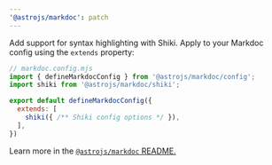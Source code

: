 ```yaml
---
'@astrojs/markdoc': patch
---
```


Add support for syntax highlighting with Shiki. Apply to your Markdoc config using the `extends` property:

```js
// markdoc.config.mjs
import { defineMarkdocConfig } from '@astrojs/markdoc/config';
import shiki from '@astrojs/markdoc/shiki';

export default defineMarkdocConfig({
  extends: [
    shiki({ /** Shiki config options */ }),
  ],
})
```

Learn more in the [`@astrojs/markdoc` README.](https://docs.astro.build/en/guides/integrations-guide/markdoc/#syntax-highlighting)
